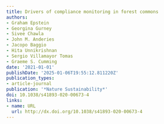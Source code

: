 ```yaml
---
title: Drivers of compliance monitoring in forest commons
authors:
- Graham Epstein
- Georgina Gurney
- Sivee Chawla
- John M. Anderies
- Jacopo Baggio
- Hita Unnikrishnan
- Sergio Villamayor Tomas
- Graeme S. Cumming
date: '2021-01-01'
publishDate: '2025-01-06T19:55:12.811220Z'
publication_types:
- article-journal
publication: '*Nature Sustainability*'
doi: 10.1038/s41893-020-00673-4
links:
- name: URL
  url: http://dx.doi.org/10.1038/s41893-020-00673-4
---
```

